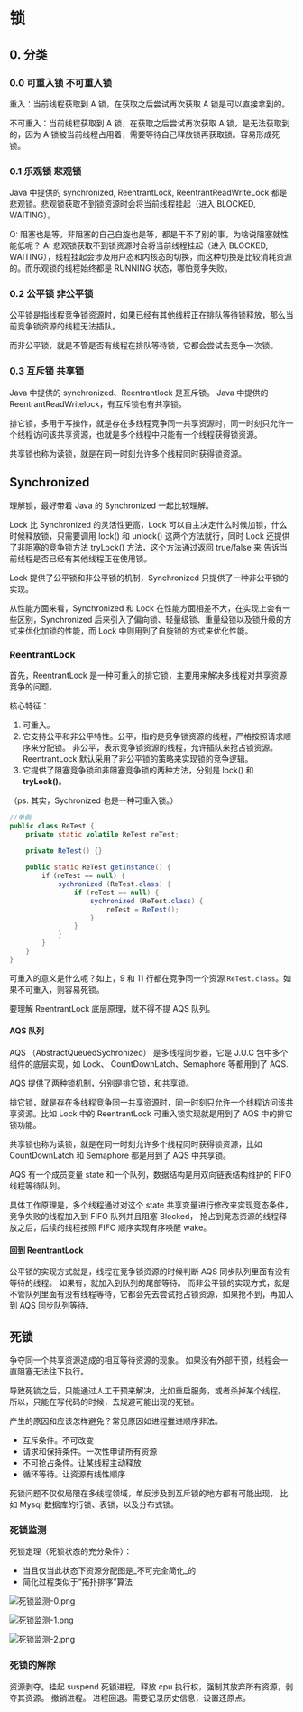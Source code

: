 # 锁

## 0. 分类

### 0.0 可重入锁 不可重入锁

重入：当前线程获取到 A 锁，在获取之后尝试再次获取 A 锁是可以直接拿到的。

不可重入：当前线程获取到 A 锁，在获取之后尝试再次获取 A 锁，是无法获取到的，因为 A 锁被当前线程占用着，需要等待自己释放锁再获取锁。容易形成死锁。

### 0.1 乐观锁 悲观锁

Java 中提供的 synchronized, ReentrantLock, ReentrantReadWriteLock 都是悲观锁。悲观锁获取不到锁资源时会将当前线程挂起（进入 BLOCKED, WAITING）。

Q: 阻塞也是等，非阻塞的自己自旋也是等，都是干不了别的事，为啥说阻塞就性能低呢？ A: 悲观锁获取不到锁资源时会将当前线程挂起（进入 BLOCKED, WAITING），线程挂起会涉及用户态和内核态的切换，而这种切换是比较消耗资源的。而乐观锁的线程始终都是 RUNNING 状态，哪怕竞争失败。

### 0.2 公平锁 非公平锁

公平锁是指线程竞争锁资源时，如果已经有其他线程正在排队等待锁释放，那么当前竞争锁资源的线程无法插队。

而非公平锁，就是不管是否有线程在排队等待锁，它都会尝试去竞争一次锁。

### 0.3 互斥锁 共享锁

Java 中提供的 synchronized、Reentrantlock 是互斥锁。 Java 中提供的 ReentrantReadWritelock，有互斥锁也有共享锁。

排它锁，多用于写操作，就是存在多线程竞争同一共享资源时，同一时刻只允许一个线程访问该共享资源，也就是多个线程中只能有一个线程获得锁资源。

共享锁也称为读锁，就是在同一时刻允许多个线程同时获得锁资源。

## Synchronized

理解锁，最好带着 Java 的 Synchronized 一起比较理解。

Lock 比 Synchronized 的灵活性更高，Lock 可以自主决定什么时候加锁，什么时候释放锁，只需要调用 lock() 和 unlock() 这两个方法就行，同时 Lock 还提供了非阻塞的竞争锁方法 tryLock() 方法，这个方法通过返回 true/false 来 告诉当前线程是否已经有其他线程正在使用锁。

Lock 提供了公平锁和非公平锁的机制，Synchronized 只提供了一种非公平锁的实现。

从性能方面来看，Synchronized 和 Lock 在性能方面相差不大，在实现上会有一 些区别，Synchronized 后来引入了偏向锁、轻量级锁、重量级锁以及锁升级的方式来优化加锁的性能，而 Lock 中则用到了自旋锁的方式来优化性能。

### ReentrantLock

首先，ReentrantLock 是一种可重入的排它锁，主要用来解决多线程对共享资源竞争的问题。

核心特征：

1. 可重入。
2. 它支持公平和非公平特性。公平，指的是竞争锁资源的线程，严格按照请求顺序来分配锁。 非公平，表示竞争锁资源的线程，允许插队来抢占锁资源。ReentrantLock 默认采用了非公平锁的策略来实现锁的竞争逻辑。
3. 它提供了阻塞竞争锁和非阻塞竞争锁的两种方法，分别是 lock() 和 **tryLock()**。

（ps. 其实，Sychronized 也是一种可重入锁。）

```java
//单例
public class ReTest {
	private static volatile ReTest reTest;
	
	private ReTest() {}

	public static ReTest getInstance() {
		if（reTest == null) {
			sychronized (ReTest.class) {
				if (reTest == null) {
					sychronized (ReTest.class) {
						reTest = ReTest();
					}
				}
			}
		}
	}
}
```

可重入的意义是什么呢？如上，9 和 11 行都在竞争同一个资源 `ReTest.class`。如果不可重入，则容易死锁。

要理解 ReentrantLock 底层原理，就不得不提 AQS 队列。

#### AQS 队列

AQS （AbstractQueuedSychronized） 是多线程同步器，它是 J.U.C 包中多个组件的底层实现，如 Lock、 CountDownLatch、Semaphore 等都用到了 AQS.

AQS 提供了两种锁机制，分别是排它锁，和共享锁。

排它锁，就是存在多线程竞争同一共享资源时，同一时刻只允许一个线程访问该共享资源。比如 Lock 中的 ReentrantLock 可重入锁实现就是用到了 AQS 中的排它锁功能。

共享锁也称为读锁，就是在同一时刻允许多个线程同时获得锁资源，比如 CountDownLatch 和 Semaphore 都是用到了 AQS 中共享锁。

AQS 有一个成员变量 state 和一个队列，数据结构是用双向链表结构维护的 FIFO 线程等待队列。

具体工作原理是，多个线程通过对这个 state 共享变量进行修改来实现竞态条件， 竞争失败的线程加入到 FIFO 队列并且阻塞 Blocked， 抢占到竞态资源的线程释放之后，后续的线程按照 FIFO 顺序实现有序唤醒 wake。

#### 回到 ReentrantLock

公平锁的实现方式就是，线程在竞争锁资源的时候判断 AQS 同步队列里面有没有等待的线程。 如果有，就加入到队列的尾部等待。 而非公平锁的实现方式，就是不管队列里面有没有线程等待，它都会先去尝试抢占锁资源，如果抢不到，再加入到 AQS 同步队列等待。

## 死锁

争夺同一个共享资源造成的相互等待资源的现象。 如果没有外部干预，线程会一直阻塞无法往下执行。

导致死锁之后，只能通过人工干预来解决，比如重启服务，或者杀掉某个线程。 所以，只能在写代码的时候，去规避可能出现的死锁。

产生的原因和应该怎样避免？常见原因如进程推进顺序非法。

* 互斥条件。不可改变
* 请求和保持条件。一次性申请所有资源
* 不可抢占条件。让某线程主动释放
* 循环等待。让资源有线性顺序

死锁问题不仅仅局限在多线程领域，单反涉及到互斥锁的地方都有可能出现， 比如 Mysql 数据库的行锁、表锁，以及分布式锁。

### 死锁监测

死锁定理（死锁状态的充分条件）：

* 当且仅当此状态下资源分配图是_不可完全简化_的
* 简化过程类似于“拓扑排序”算法

![死锁监测-0.png](https://image-bed-erato.oss-cn-beijing.aliyuncs.com/obsdian/%E6%AD%BB%E9%94%81%E7%9B%91%E6%B5%8B-0.png)

![死锁监测-1.png](https://image-bed-erato.oss-cn-beijing.aliyuncs.com/obsdian/%E6%AD%BB%E9%94%81%E7%9B%91%E6%B5%8B-1.png)

![死锁监测-2.png](https://image-bed-erato.oss-cn-beijing.aliyuncs.com/obsdian/%E6%AD%BB%E9%94%81%E7%9B%91%E6%B5%8B-2.png)

### 死锁的解除

资源剥夺。挂起 suspend 死锁进程，释放 cpu 执行权，强制其放弃所有资源，剥夺其资源。 撤销进程。 进程回退。需要记录历史信息，设置还原点。
